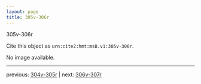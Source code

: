 ```yaml
---
layout: page
title: 305v-306r
---
```


305v-306r

Cite this object as `urn:cite2:hmt:msB.v1:305v-306r`.

No image available. 



---

previous: [304v-305r](../304v-305r/) | next: [306v-307r](../306v-307r/)